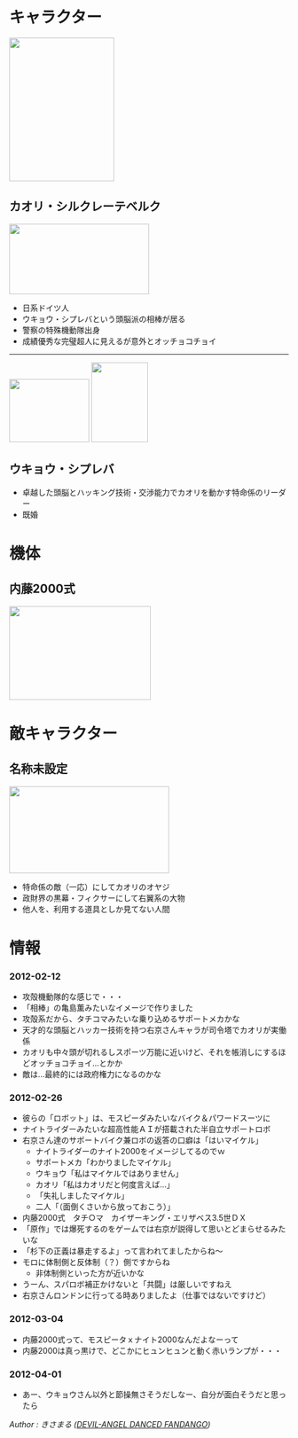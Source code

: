 キャラクター
======================================================================================

<a href="https://picasaweb.google.com/lh/photo/TjQ2jz7iT4NE051nIReYKz0EiPamI-phV_d6nURRrt8?feat=embedwebsite"><img src="https://lh5.googleusercontent.com/-EQxXs8PmXGA/UTdDpSFYU2I/AAAAAAAAAno/5dg9-5VqR3U/s800/%255Buser5-1%255D---.png" height="259" width="189" alt=""></a>


カオリ・シルクレーテベルク
-------------------------------------------

<a href="https://picasaweb.google.com/lh/photo/AwYVPT0XHmHHVufW7hzXJT0EiPamI-phV_d6nURRrt8?feat=embedwebsite"><img src="https://lh6.googleusercontent.com/-XqWzslFcy4A/UTdDo2IHxKI/AAAAAAAAAng/-WThV4uuozg/s800/%255Buser5-1%255D-------------.png" height="127" width="252" alt=""></a>


* 日系ドイツ人
* ウキョウ・シプレバという頭脳派の相棒が居る
* 警察の特殊機動隊出身
* 成績優秀な完璧超人に見えるが意外とオッチョコチョイ

----
<a href="https://picasaweb.google.com/lh/photo/l91vMPzaWu8YIoHux_dZKj0EiPamI-phV_d6nURRrt8?feat=embedwebsite"><img src="https://lh5.googleusercontent.com/-qwxMMuqVBw8/UTdDoufnrJI/AAAAAAAAAnc/KMUCR9CHois/s144/%255Buser5-1%255D---%2528--%2529.png" height="114" width="144" alt=""></a>
<a href="https://picasaweb.google.com/lh/photo/4ws8_DnvKP9AeIAFBo7LNz0EiPamI-phV_d6nURRrt8?feat=embedwebsite"><img src="https://lh5.googleusercontent.com/-nVTy1OXeycc/UzgCfBEM6PI/AAAAAAAAClc/EN_WwGyYnrU/s144/%255Buser5-1%255D%25E4%25B9%2585%25E3%2581%2597%25E3%2581%25B6%25E3%2582%258A%25E3%2581%25AE%25E3%2582%25AB%25E3%2582%25AA%25E3%2583%25AA.png" height="144" width="102" alt=""></a>




ウキョウ・シプレバ
-------------------------------------------

* 卓越した頭脳とハッキング技術・交渉能力でカオリを動かす特命係のリーダー
* 既婚




機体
======================================================================================

内藤2000式
-------------------------------------------

<a href="https://picasaweb.google.com/lh/photo/aq9IbHmdi8cso25pdvux8T0EiPamI-phV_d6nURRrt8?feat=embedwebsite"><img src="https://lh6.googleusercontent.com/-EbXkPORJlFI/UTdDpjXAu9I/AAAAAAAAAnk/4snvQvIltQg/s800/%255Buser5-1%255D--2000---.png" height="169" width="255" alt=""></a>




敵キャラクター
======================================================================================

名称未設定
-------------------------------------------

<a href="https://picasaweb.google.com/lh/photo/uGI9dPPIkEyPXvq_n4C0wT0EiPamI-phV_d6nURRrt8?feat=embedwebsite"><img src="https://lh4.googleusercontent.com/-KisSoUfIWsA/UTdDpNuI_-I/AAAAAAAAAnU/YsvWKF_ROtY/s288/%255Buser5-1%255D-------.png" height="157" width="288" alt=""></a>


* 特命係の敵（一応）にしてカオリのオヤジ
* 政財界の黒幕・フィクサーにして右翼系の大物
* 他人を、利用する道具としか見てない人間




情報
======================================================================================

### 2012-02-12


* 攻殻機動隊的な感じで・・・
* 「相棒」の亀島薫みたいなイメージで作りました
* 攻殻系だから、タチコマみたいな乗り込めるサポートメカかな
* 天才的な頭脳とハッカー技術を持つ右京さんキャラが司令塔でカオリが実働係
* カオリも中々頭が切れるしスポーツ万能に近いけど、それを帳消しにするほどオッチョコチョイ…とかか
* 敵は…最終的には政府権力になるのかな

### 2012-02-26


* 彼らの「ロボット」は、モスピーダみたいなバイク＆パワードスーツに
* ナイトライダーみたいな超高性能ＡＩが搭載された半自立サポートロボ
* 右京さん達のサポートバイク兼ロボの返答の口癖は「はいマイケル」
	* ナイトライダーのナイト2000をイメージしてるのでｗ
	* サポートメカ「わかりましたマイケル」
	* ウキョウ「私はマイケルではありません」
	* カオリ「私はカオリだと何度言えば…」
	* 「失礼しましたマイケル」
	* 二人「（面倒くさいから放っておこう）」
* 内藤2000式　タチ○マ　カイザーキング・エリザベス3.5世ＤＸ
* 「原作」では爆死するのをゲームでは右京が説得して思いとどまらせるみたいな
* 「杉下の正義は暴走するよ」って言われてましたからね～
* モロに体制側と反体制（？）側ですからね
	* 非体制側といった方が近いかな
* うーん、スパロボ補正かけないと「共闘」は厳しいですねえ
* 右京さんロンドンに行ってる時ありましたよ（仕事ではないですけど）

### 2012-03-04


* 内藤2000式って、モスピータｘナイト2000なんだよなーって
* 内藤2000は真っ黒けで、どこかにヒュンヒュンと動く赤いランプが・・・

### 2012-04-01


* あー、ウキョウさん以外と節操無さそうだしなー、自分が面白そうだと思ったら




<footer id="ARTICLEFOOTER">
<address>
Author : きさまる
(<a href="http://www.geocities.co.jp/Playtown/9613/" rel="nofollow">DEVIL-ANGEL DANCED FANDANGO</a>)
</address>
</footer>